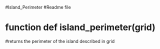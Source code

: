 #Island_Perimeter
#Readme file
# function def island_perimeter(grid)
#returns the perimeter of the island described in grid
